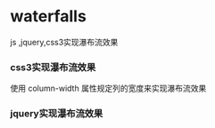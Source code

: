 # waterfalls
js ,jquery,css3实现瀑布流效果

### css3实现瀑布流效果
使用 column-width 属性规定列的宽度来实现瀑布流效果  

### jquery实现瀑布流效果 

 

